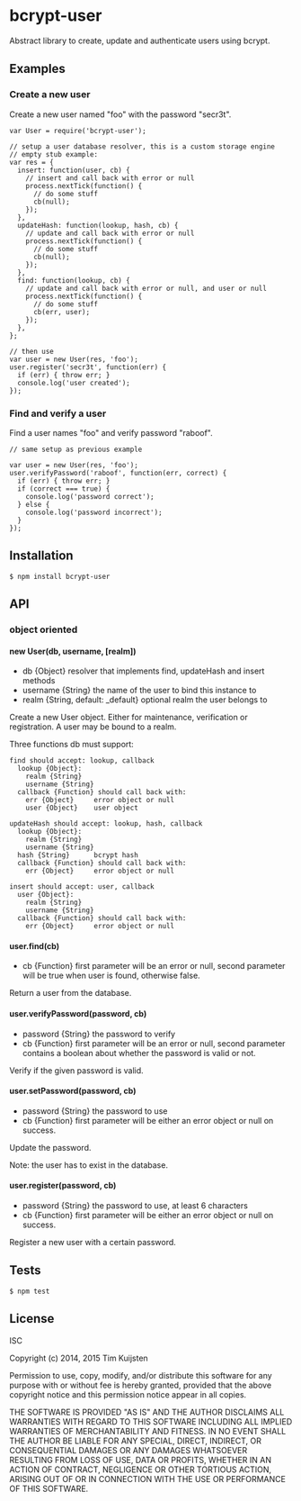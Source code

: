 # bcrypt-user

Abstract library to create, update and authenticate users using bcrypt.

## Examples
### Create a new user
Create a new user named "foo" with the password "secr3t".

    var User = require('bcrypt-user');

    // setup a user database resolver, this is a custom storage engine
    // empty stub example:
    var res = {
      insert: function(user, cb) {
        // insert and call back with error or null
        process.nextTick(function() {
          // do some stuff
          cb(null);
        });
      },
      updateHash: function(lookup, hash, cb) {
        // update and call back with error or null
        process.nextTick(function() {
          // do some stuff
          cb(null);
        });
      },
      find: function(lookup, cb) {
        // update and call back with error or null, and user or null
        process.nextTick(function() {
          // do some stuff
          cb(err, user);
        });
      },
    };

    // then use
    var user = new User(res, 'foo');
    user.register('secr3t', function(err) {
      if (err) { throw err; }
      console.log('user created');
    });

### Find and verify a user
Find a user names "foo" and verify password "raboof".

    // same setup as previous example

    var user = new User(res, 'foo');
    user.verifyPassword('raboof', function(err, correct) {
      if (err) { throw err; }
      if (correct === true) {
        console.log('password correct');
      } else {
        console.log('password incorrect');
      }
    });

## Installation

    $ npm install bcrypt-user

## API
### object oriented

#### new User(db, username, [realm])
* db {Object} resolver that implements find, updateHash and insert methods
* username {String} the name of the user to bind this instance to
* realm {String, default: _default} optional realm the user belongs to

Create a new User object. Either for maintenance, verification or registration.
A user may be bound to a realm.

Three functions db must support:

    find should accept: lookup, callback
      lookup {Object}:
        realm {String}
        username {String}
      callback {Function} should call back with:
        err {Object}     error object or null
        user {Object}    user object

    updateHash should accept: lookup, hash, callback
      lookup {Object}:
        realm {String}
        username {String}
      hash {String}      bcrypt hash
      callback {Function} should call back with:
        err {Object}     error object or null

    insert should accept: user, callback
      user {Object}:
        realm {String}
        username {String}
      callback {Function} should call back with:
        err {Object}     error object or null

#### user.find(cb)
* cb {Function} first parameter will be an error or null, second parameter
  will be true when user is found, otherwise false.

Return a user from the database.

#### user.verifyPassword(password, cb)
* password {String} the password to verify
* cb {Function} first parameter will be an error or null, second parameter
  contains a boolean about whether the password is valid or not.

Verify if the given password is valid.

#### user.setPassword(password, cb)
* password {String} the password to use
* cb {Function} first parameter will be either an error object or null on success.

Update the password.

Note: the user has to exist in the database.

#### user.register(password, cb)
* password {String} the password to use, at least 6 characters
* cb {Function} first parameter will be either an error object or null on success.

Register a new user with a certain password.

## Tests

    $ npm test

## License

ISC

Copyright (c) 2014, 2015 Tim Kuijsten

Permission to use, copy, modify, and/or distribute this software for any
purpose with or without fee is hereby granted, provided that the above
copyright notice and this permission notice appear in all copies.

THE SOFTWARE IS PROVIDED "AS IS" AND THE AUTHOR DISCLAIMS ALL WARRANTIES
WITH REGARD TO THIS SOFTWARE INCLUDING ALL IMPLIED WARRANTIES OF
MERCHANTABILITY AND FITNESS. IN NO EVENT SHALL THE AUTHOR BE LIABLE FOR
ANY SPECIAL, DIRECT, INDIRECT, OR CONSEQUENTIAL DAMAGES OR ANY DAMAGES
WHATSOEVER RESULTING FROM LOSS OF USE, DATA OR PROFITS, WHETHER IN AN
ACTION OF CONTRACT, NEGLIGENCE OR OTHER TORTIOUS ACTION, ARISING OUT OF
OR IN CONNECTION WITH THE USE OR PERFORMANCE OF THIS SOFTWARE.
